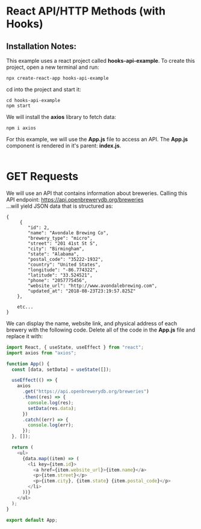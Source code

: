 # React API/HTTP Methods (with Hooks)
## Installation Notes:
This example uses a react project called <b>hooks-api-example</b>. To create this project, open a new terminal and run:

```
npx create-react-app hooks-api-example
```
cd into the project and start it:
```
cd hooks-api-example
npm start
```

We will install the <b>axios</b> library to fetch data:
```
npm i axios
```

For this example, we will use the <b>App.js</b> file to access an API. The <b>App.js</b> component is rendered in it's parent: <b>index.js</b>. 
<br><br>
# GET Requests
We will use an API that contains information about breweries. Calling this API endpoint:
https://api.openbrewerydb.org/breweries
<br>...will yield JSON data that is structured as:
```
{
     {
        "id": 2,
        "name": "Avondale Brewing Co",
        "brewery_type": "micro",
        "street": "201 41st St S",
        "city": "Birmingham",
        "state": "Alabama",
        "postal_code": "35222-1932",
        "country": "United States",
        "longitude": "-86.774322",
        "latitude": "33.524521",
        "phone": "2057775456",
        "website_url": "http://www.avondalebrewing.com",
        "updated_at": "2018-08-23T23:19:57.825Z"
    },

    etc...
}
```
We can display the name, website link, and physical address of each brewery with the following code. Delete all of the code in the <b>App.js</b> file and replace it with:

```js
import React, { useState, useEffect } from "react";
import axios from "axios";

function App() {
  const [data, setData] = useState([]);

  useEffect(() => {
    axios
      .get("https://api.openbrewerydb.org/breweries")
      .then((res) => {
        console.log(res);
        setData(res.data);
      })
      .catch((err) => {
        console.log(err);
      });
  }, []);

  return (
    <ul>
      {data.map((item) => (
        <li key={item.id}>
          <a href={item.website_url}>{item.name}</a>
          <p>{item.street}</p>
          <p>{item.city}, {item.state} {item.postal_code}</p>
        </li>
      ))}
    </ul>
  );
}

export default App;
```















